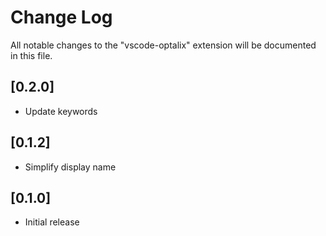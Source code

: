 # Change Log

All notable changes to the "vscode-optalix" extension will be documented in this file.

## [0.2.0]
- Update keywords

## [0.1.2]
- Simplify display name

## [0.1.0]
- Initial release